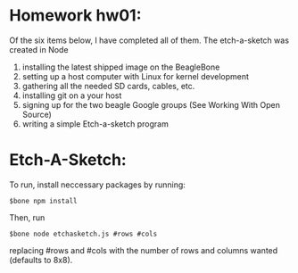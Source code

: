 # Homework hw01:

Of the six items below, I have completed all of them. The etch-a-sketch was created in Node

1. installing the latest shipped image on the BeagleBone
2. setting up a host computer with Linux for kernel development
3. gathering all the needed SD cards, cables, etc.
4. installing git on a your host
5. signing up for the two beagle Google groups (See Working With Open Source)
6. writing a simple Etch-a-sketch program


# Etch-A-Sketch:

To run, install neccessary packages by running:

`$bone npm install`

Then, run 

`$bone node etchasketch.js #rows #cols`

replacing #rows and #cols with the number of rows and columns wanted (defaults to 8x8).

